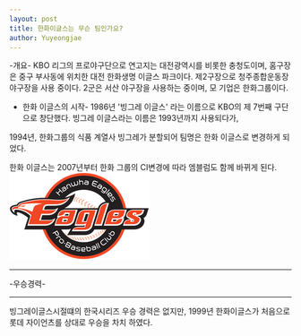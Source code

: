 ```yaml
---
layout: post
title: 한화이글스는 무슨 팀인가요?
author: Yuyeongjae
---
```


-개요-
KBO 리그의 프로야구단으로 연고지는 대전광역시를 비롯한 충청도이며, 홈구장은 중구 부사동에 위치한 대전 한화생명 이글스 파크이다. 
제2구장으로 청주종합운동장 야구장을 사용 중이다. 2군은 서산 야구장을 사용하는 중이며, 모 기업은 한화그룹이다.

- 한화 이글스의 시작-
1986년 '빙그레 이글스' 라는 이름으로 KBO의 제 7번째 구단으로 창단했다. 빙그레 이글스라는 
이름은 1993년까지 사용되다가, 

1994년, 한화그룹의 식품 계열사 빙그레가 분할되어 팀명은 한화 이글스로 변경하게 되었다.

한화 이글스는 2007년부터 한화 그룹의 CI변경에 따라 엠블럼도 함께 바뀌게 된다.
![뉴이글스](/images/한화이글스2.png)

***
-우승경력-
***
빙그레이글스시절떄의 한국시리즈 우승 경력은 없지만,
1999년 한화이글스가 처음으로 롯데 자이언츠를 상대로
우승을 차치 하였다.
